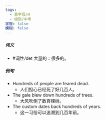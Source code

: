 ```yaml
---
tags:
  - 首字母/H
  - 级别/中考
掌握: false
模糊: false
---
```

##### 词义
- #词性/det  大量的：很多的。
##### 例句
- Hundreds of people are feared dead.
	- 人们担心已经死了好几百人。
- The gale blew down hundreds of trees.
	- 大风吹倒了数百棵树。
- The custom dates back hundreds of years.
	- 这一习俗可以追溯到几百年前。
